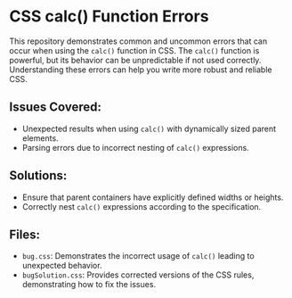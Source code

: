 # CSS calc() Function Errors

This repository demonstrates common and uncommon errors that can occur when using the `calc()` function in CSS.  The `calc()` function is powerful, but its behavior can be unpredictable if not used correctly.  Understanding these errors can help you write more robust and reliable CSS.

## Issues Covered:

* Unexpected results when using `calc()` with dynamically sized parent elements.
* Parsing errors due to incorrect nesting of `calc()` expressions.

## Solutions:

* Ensure that parent containers have explicitly defined widths or heights.
* Correctly nest `calc()` expressions according to the specification.

## Files:

* `bug.css`: Demonstrates the incorrect usage of `calc()` leading to unexpected behavior.
* `bugSolution.css`: Provides corrected versions of the CSS rules, demonstrating how to fix the issues.